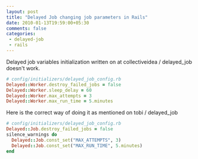 ```yaml
---
layout: post
title: "Delayed Job changing job parameters in Rails"
date: 2010-01-13T19:59:00+05:30
comments: false
categories:
 - delayed-job
 - rails
---
```

Delayed job variables initialization written on at collectiveidea / delayed_job doesn't work.
```ruby
# config/initializers/delayed_job_config.rb
Delayed::Worker.destroy_failed_jobs = false
Delayed::Worker.sleep_delay = 60
Delayed::Worker.max_attempts = 3
Delayed::Worker.max_run_time = 5.minutes
```
Here is the correct way of doing it as mentioned on tobi / delayed_job 
```ruby
# config/initializers/delayed_job_config.rb
Delayed::Job.destroy_failed_jobs = false
silence_warnings do
  Delayed::Job.const_set("MAX_ATTEMPTS", 3)
  Delayed::Job.const_set("MAX_RUN_TIME", 5.minutes)
end
```
